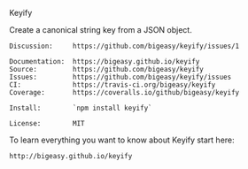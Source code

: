 Keyify

Create a canonical string key from a JSON object.

    Discussion:     https://github.com/bigeasy/keyify/issues/1

    Documentation:  https://bigeasy.github.io/keyify
    Source:         https://github.com/bigeasy/keyify
    Issues:         https://github.com/bigeasy/keyify/issues
    CI:             https://travis-ci.org/bigeasy/keyify
    Coverage:       https://coveralls.io/github/bigeasy/keyify

    Install:        `npm install keyify`

    License:        MIT

To learn everything you want to know about Keyify start here:

    http://bigeasy.github.io/keyify

